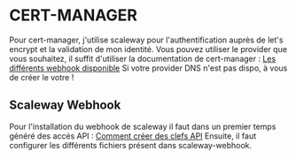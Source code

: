 # CERT-MANAGER
Pour cert-manager, j'utilise scaleway pour l'authentification auprès de let's encrypt et la validation de mon identité.
Vous pouvez utiliser le provider que vous souhaitez, il suffit d'utiliser la documentation de cert-manager : 
[Les différents webhook disponible](https://github.com/topics/cert-manager-webhook)
Si votre provider DNS n'est pas dispo, à vous de créer le votre !

## Scaleway Webhook
Pour l'installation du webhook de scaleway il faut dans un premier temps généré des accés API : 
[Comment créer des clefs API](https://www.scaleway.com/en/docs/identity-and-access-management/iam/how-to/create-api-keys/ce)
Ensuite, il faut configurer les différents fichiers présent dans scaleway-webhook.